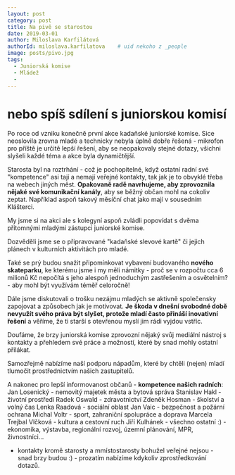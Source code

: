 ```yaml
---
layout: post
category: post
title: Na pivě se starostou  
date: 2019-03-01
author: Miloslava Karfilátová
authorId: miloslava.karfilatova    # uid nekoho z _people
image: posts/pivo.jpg
tags:
  - Juniorská komise
  - Mládež
  - 
---
```


# nebo spíš sdílení s juniorskou komisí 

Po roce od vzniku konečně první akce kadaňské juniorské komise. 
Sice neoslovila zrovna mladé a technicky nebyla úplně dobře řešená - mikrofon pro příště je určitě lepší řešení, aby se neopakovaly stejné 
dotazy, všichni slyšeli každé téma a akce byla dynamičtější. 

Starosta byl na roztrhání - což je pochopitelné, když ostatní radní své "kompetence" asi tají a nemají veřejné kontakty, tak jak je to obvyklé
třeba na webech jiných měst. **Opakovaně radě navrhujeme, aby zprovoznila nějaké své komunikační kanály**, aby se běžný občan mohl na cokoliv 
zeptat. Například aspoň takový měsíční chat jako mají v sousedním Klášterci.

My jsme si na akci ale s kolegyní aspoň zvládli popovídat s dvěma přítomnými mladými zástupci juniorské komise.

Dozvěděli jsme se o připravované "kadaňské slevové kartě" či jejich plánech v kulturních aktivitách pro mladé. 

Také se prý budou snažit připomínkovat vybavení budovaného **nového skateparku**, ke kterému jsme i my měli námitky - proč se v rozpočtu cca 
6 milionů Kč nepočítá s jeho alespoň jednoduchým zastřešením a osvětelním? - aby mohl být využívám téměř celoročně!   

Dále jsme diskutovali o trošku nezájmu mladých se aktivně společensky zapojovat a způsobech jak je motivovat.
**Je škoda v dnešní svobodné době nevyužít svého práva být slyšet, protože mladí často přináší inovativní řešení** a věříme, že ti starší
s otevřenou myslí jim rádi vyjdou vstříc. 

Doufáme, že brzy juniorská komise zprovozní nějaký svůj mediální nástroj s kontakty a přehledem své práce a možností, které by snad mohly 
ostatní přilákat.

Samozřejmě nabízíme naší podporu nápadům, které by chtěli (nejen) mladí tlumočit prostřednictvím našich zastupitelů.

A nakonec pro lepší informovanost občanů - **kompetence našich radních**:
Jan Losenický - nemovitý majetek města a bytová správa
Stanislav Hakl - životní prostředí
Radek Oswald - zdravotnictví
Zdeněk Hosman - školství a volný čas
Lenka Raadová - sociální oblast
Jan Vaic - bezpečnost a požární ochrana
Michal Voltr - sport, zahraniční spolupráce a doprava
Marcela Trejbal Vlčková - kultura a cestovní ruch
Jiří Kulhánek - všechno ostatní :) - ekonomika, výstavba, regionální rozvoj, územní plánování, MPR, živnostníci...

- kontakty kromě starosty a mmístostarosty bohužel veřejné nejsou - snad brzy budou :) - prozatím nabízíme kdykoliv zprostředkování dotazů.


